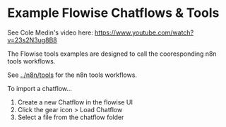 # Example Flowise Chatflows & Tools

See Cole Medin's video here: https://www.youtube.com/watch?v=23s2N3ug8B8

The Flowise tools examples are designed to call the cooresponding n8n
tools workflows.

See [../n8n/tools](../n8n/tools) for the n8n tools workflows.

To import a chatflow...

1. Create a new Chatflow in the flowise UI
2. Click the gear icon > Load Chatflow
3. Select a file from the chatflow folder
